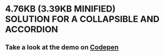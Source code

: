 # 4.76KB (3.39KB MINIFIED) SOLUTION FOR A COLLAPSIBLE AND ACCORDION

## Take a look at the demo on [Codepen](https://codepen.io/nikola_wd/pen/jOGjVaB?editors=1000)
